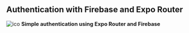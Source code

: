 ## Authentication with Firebase and Expo Router
![ico](https://velog.velcdn.com/images/1gyou1/post/0b925c62-93ea-48e8-a899-7105a5906a17/image.png)
**Simple authentication using Expo Router and Firebase**
